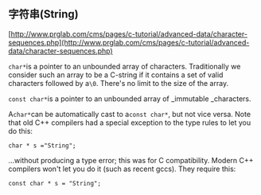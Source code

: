 ## 字符串\(String\)

[http://www.prglab.com/cms/pages/c-tutorial/advanced-data/character-sequences.php](http://www.prglab.com/cms/pages/c-tutorial/advanced-data/character-sequences.php)

`char*`is a pointer to an unbounded array of characters. Traditionally we consider such an array to be a C-string if it contains a set of valid characters followed by a`\0`. There's no limit to the size of the array.

`const char*`is a pointer to an unbounded array of \_immutable \_characters.



A`char*`can be automatically cast to a`const char*`, but not vice versa. Note that old C++ compilers had a special exception to the type rules to let you do this:

```
char * s ="String";
```

...without producing a type error; this was for C compatibility. Modern C++ compilers won't let you do it \(such as recent gccs\). They require this:

```
const char * s = "String";
```



